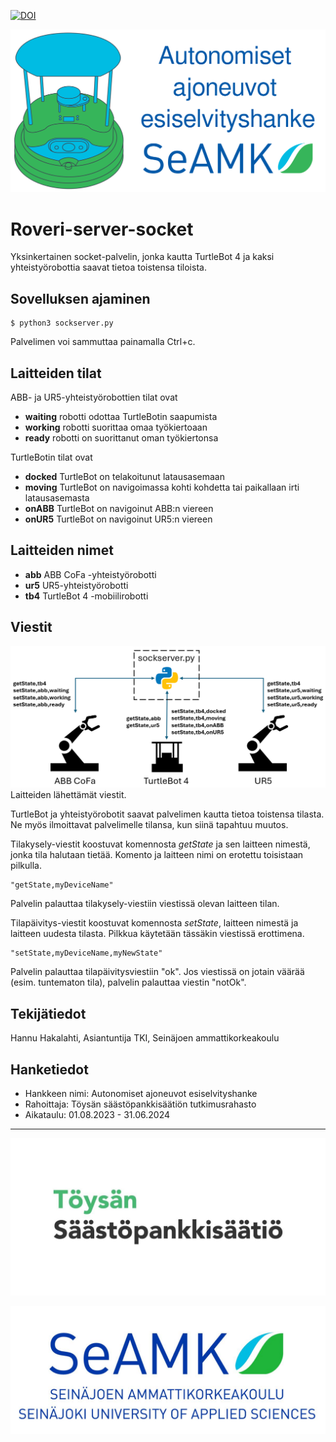 [![DOI](https://zenodo.org/badge/813613869.svg)](https://zenodo.org/doi/10.5281/zenodo.11610098)

![roveri](/images/roveri.svg)

# Roveri-server-socket

Yksinkertainen socket-palvelin, jonka kautta TurtleBot 4 ja kaksi yhteistyörobottia saavat tietoa toistensa tiloista.

## Sovelluksen ajaminen

```
$ python3 sockserver.py
```
Palvelimen voi sammuttaa painamalla Ctrl+c.

## Laitteiden tilat

ABB- ja UR5-yhteistyörobottien tilat ovat
* **waiting** robotti odottaa TurtleBotin saapumista
* **working** robotti suorittaa omaa työkiertoaan
* **ready** robotti on suorittanut oman työkiertonsa

TurtleBotin tilat ovat
* **docked** TurtleBot on telakoitunut latausasemaan
* **moving** TurtleBot on navigoimassa kohti kohdetta tai paikallaan irti latausasemasta
* **onABB** TurtleBot on navigoinut ABB:n viereen
* **onUR5** TurtleBot on navigoinut UR5:n viereen

## Laitteiden nimet
* **abb** ABB CoFa -yhteistyörobotti
* **ur5** UR5-yhteistyörobotti
* **tb4** TurtleBot 4 -mobiilirobotti

## Viestit

![viestit](/images/viestit.png)
Laitteiden lähettämät viestit.

TurtleBot ja yhteistyörobotit saavat palvelimen kautta tietoa toistensa tilasta. Ne myös ilmoittavat palvelimelle tilansa, kun siinä tapahtuu muutos.

Tilakysely-viestit koostuvat komennosta *getState* ja sen laitteen nimestä, jonka tila halutaan tietää. Komento ja laitteen nimi on erotettu toisistaan pilkulla.
```
"getState,myDeviceName"
```
Palvelin palauttaa tilakysely-viestiin viestissä olevan laitteen tilan.

Tilapäivitys-viestit koostuvat komennosta *setState*, laitteen nimestä ja laitteen uudesta tilasta. Pilkkua käytetään tässäkin viestissä erottimena.
```
"setState,myDeviceName,myNewState"
```
Palvelin palauttaa tilapäivitysviestiin "ok". Jos viestissä on jotain väärää (esim. tuntematon tila), palvelin palauttaa viestin "notOk".


## Tekijätiedot

Hannu Hakalahti, Asiantuntija TKI, Seinäjoen ammattikorkeakoulu

## Hanketiedot

* Hankkeen nimi: Autonomiset ajoneuvot esiselvityshanke
* Rahoittaja: Töysän säästöpankkisäätiön tutkimusrahasto
* Aikataulu: 01.08.2023 - 31.06.2024
---
![rahoittajan_logo](/images/toysan_sp_saatio.jpg)

![seamk_logo](/images/SEAMK.jpg)